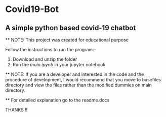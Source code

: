 # Covid19-Bot
## A simple python based covid-19 chatbot

** NOTE: This project was created for educational purpose

Follow the instructions to run the program:-
1. Download and unzip the folder 
2. Run the *main.ipynb* in your jupyter notebook 

** NOTE: If you are a developer and interested in the code and the procedure of development, I would recommend that you move to basefiles directory and view the files rather than the modified dummies on main directory.

** For detailed explanation go to the readme.docs

THANKS !!
